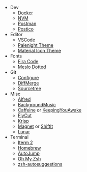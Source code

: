 - Dev
  - [Docker](https://www.docker.com/)
  - [NVM](https://github.com/creationix/nvm)
  - [Postman](https://www.getpostman.com/)
  - [Postico](https://eggerapps.at/postico/)
- Editor
  - [VSCode](https://gist.github.com/ramesaliyev/be951860085662fed521e7efe2a7a912)
  - [Palenight Theme](https://marketplace.visualstudio.com/items?itemName=whizkydee.material-palenight-theme)
  - [Material Icon Theme](https://marketplace.visualstudio.com/items?itemName=PKief.material-icon-theme)
- Fonts
  - [Fira Code](https://github.com/tonsky/FiraCode)
  - [Meslo Dotted](https://github.com/powerline/fonts/tree/master/Meslo%20Dotted)
- Git
  - [Configure](https://gist.github.com/ramesaliyev/6ed8d142e2c2f22228c7)
  - [DiffMerge](https://gist.github.com/ramesaliyev/9d93bcc8ec0c0535759be57fc500f89e)
  - [Sourcetree](https://www.sourcetreeapp.com/)
- Misc
  - [Alfred](https://www.alfredapp.com/)
  - [BackgroundMusic](https://github.com/kyleneideck/BackgroundMusic)
  - [Caffeine](http://lightheadsw.com/caffeine/) or [KeepingYouAwake](https://github.com/newmarcel/KeepingYouAwake)
  - [FlyCut](https://itunes.apple.com/tr/app/flycut-clipboard-manager/id442160987?mt=12)
  - [Krisp](https://krisp.ai)
  - [Magnet](http://magnet.crowdcafe.com/) or [ShiftIt](https://github.com/fikovnik/ShiftIt)
  - [Lunar](https://github.com/alin23/Lunar)
- Terminal
  - [Iterm 2](https://www.iterm2.com/)
  - [Homebrew](https://brew.sh/)
  - [AutoJump](https://github.com/wting/autojump)
  - [Oh My Zsh](https://github.com/robbyrussell/oh-my-zsh)
  - [zsh-autosuggestions](https://github.com/zsh-users/zsh-autosuggestions)
